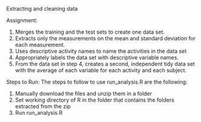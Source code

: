 Extracting and cleaning data 

Assignment: 
1. Merges the training and the test sets to create one data set.
2. Extracts only the measurements on the mean and standard deviation for each measurement.
3. Uses descriptive activity names to name the activities in the data set
4. Appropriately labels the data set with descriptive variable names.
5. From the data set in step 4, creates a second, independent tidy data set with the average of each variable for each activity and each subject.

Steps to Run: 
The steps to follow to use run_analysis.R are the following:

1. Manually download the files and unzip them in a folder
2. Set working directory of R in the folder that contains the folders extracted from the zip
3. Run run_analysis.R 
